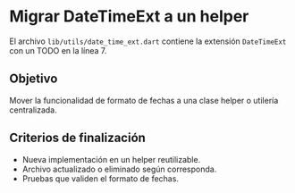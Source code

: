 # Migrar DateTimeExt a un helper

El archivo `lib/utils/date_time_ext.dart` contiene la extensión `DateTimeExt` con un TODO en la línea 7.

## Objetivo
Mover la funcionalidad de formato de fechas a una clase helper o utilería centralizada.

## Criterios de finalización
- Nueva implementación en un helper reutilizable.
- Archivo actualizado o eliminado según corresponda.
- Pruebas que validen el formato de fechas.
